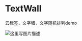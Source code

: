 # TextWall
云标签，文字墙，文字随机排列demo


![这里写图片描述](https://github.com/squirrelhuan/TextWall/master/master/app/src/main/res/raw/GIF.gif)
